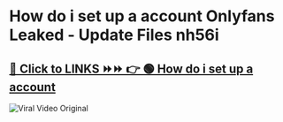 
 # How do i set up a account Onlyfans Leaked - Update Files nh56i

## <h2><a href="https://clipsfans.com/How_do_i_set_up_a_account&ref=git">🔗 Click to LINKS ⏩⏩ 👉 🟢 How do i set up a account </a></h2>

<a href="https://clipsfans.com/How_do_i_set_up_a_account&ref=git" rel="nofollow" data-target="animated-image.originalLink"><img src="https://i.ibb.co.com/xMMVF88/686577567.gif" alt="Viral Video Original" style="max-width: 100%; display: inline-block;" data-target="animated-image.originalImage"></a>

